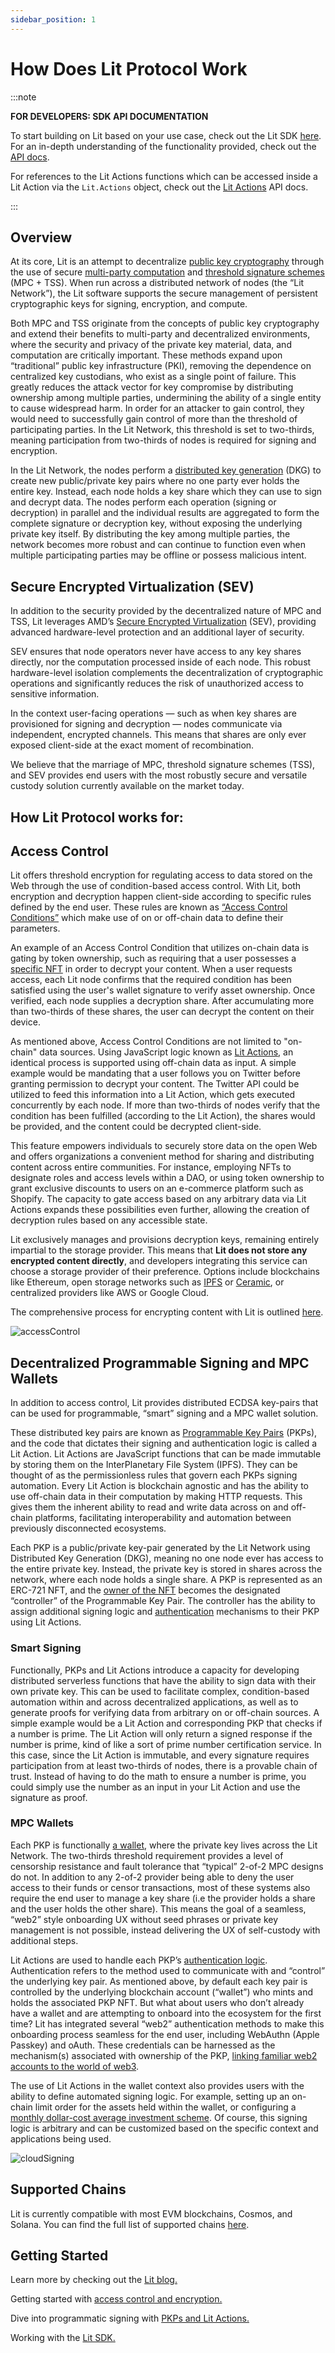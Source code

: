```yaml
---
sidebar_position: 1
---
```


# How Does Lit Protocol Work

:::note

**FOR DEVELOPERS: SDK API DOCUMENTATION**

To start building on Lit based on your use case, check out the Lit SDK [here](../../sdk/installation). For an in-depth understanding of the functionality provided, check out the [API docs](https://js-sdk.litprotocol.com/).

For references to the Lit Actions functions which can be accessed inside a Lit Action via the `Lit.Actions` object, check out the [Lit Actions](http://actions-docs.litprotocol.com/) API docs.

:::

## Overview

At its core, Lit is an attempt to decentralize [public key cryptography](https://www.cloudflare.com/learning/ssl/how-does-public-key-encryption-work/) through the use of secure [multi-party computation](https://en.wikipedia.org/wiki/Secure_multi-party_computation) and [threshold signature schemes](https://en.wikipedia.org/wiki/Threshold_cryptosystem) (MPC + TSS). When run across a distributed network of nodes (the “Lit Network”), the Lit software supports the secure management of persistent cryptographic keys for signing, encryption, and compute.

Both MPC and TSS originate from the concepts of public key cryptography and extend their benefits to multi-party and decentralized environments, where the security and privacy of the private key material, data, and computation are critically important. These methods expand upon “traditional” public key infrastructure (PKI), removing the dependence on centralized key custodians, who exist as a single point of failure. This greatly reduces the attack vector for key compromise by distributing ownership among multiple parties, undermining the ability of a single entity to cause widespread harm. In order for an attacker to gain control, they would need to successfully gain control of more than the threshold of participating parties. In the Lit Network, this threshold is set to two-thirds, meaning participation from two-thirds of nodes is required for signing and encryption.

In the Lit Network, the nodes perform a [distributed key generation](../resources/glossary#distributed-key-generation) (DKG) to create new public/private key pairs where no one party ever holds the entire key. Instead, each node holds a key share which they can use to sign and decrypt data. The nodes perform each operation (signing or decryption) in parallel and the individual results are aggregated to form the complete signature or decryption key, without exposing the underlying private key itself. By distributing the key among multiple parties, the network becomes more robust and can continue to function even when multiple participating parties may be offline or possess malicious intent.

## Secure Encrypted Virtualization (SEV)

In addition to the security provided by the decentralized nature of MPC and TSS, Lit leverages AMD’s [Secure Encrypted Virtualization](https://www.amd.com/system/files/TechDocs/SEV-SNP-strengthening-vm-isolation-with-integrity-protection-and-more.pdf) (SEV), providing advanced hardware-level protection and an additional layer of security.

SEV ensures that node operators never have access to any key shares directly, nor the computation processed inside of each node. This robust hardware-level isolation complements the decentralization of cryptographic operations and significantly reduces the risk of unauthorized access to sensitive information.

In the context user-facing operations — such as when key shares are provisioned for signing and decryption — nodes communicate via independent, encrypted channels. This means that shares are only ever exposed client-side at the exact moment of recombination.

We believe that the marriage of MPC, threshold signature schemes (TSS), and SEV provides end users with the most robustly secure and versatile custody solution currently available on the market today.

## How Lit Protocol works for:

## Access Control

Lit offers threshold encryption for regulating access to data stored on the Web through the use of condition-based access control. With Lit, both encryption and decryption happen client-side according to specific rules defined by the end user. These rules are known as [“Access Control Conditions”](../sdk/access-control/evm/basic-examples) which make use of on or off-chain data to define their parameters.

An example of an Access Control Condition that utilizes on-chain data is gating by token ownership, such as requiring that a user possesses a [specific NFT](../sdk/access-control/evm/basic-examples#must-posess-a-specific-erc721-token-nft) in order to decrypt your content. When a user requests access, each Lit node confirms that the required condition has been satisfied using the user's wallet signature to verify asset ownership. Once verified, each node supplies a decryption share. After accumulating more than two-thirds of these shares, the user can decrypt the content on their device.

As mentioned above, Access Control Conditions are not limited to "on-chain" data sources. Using JavaScript logic known as [Lit Actions](../sdk/access-control/condition-types/lit-action-conditions), an identical process is supported using off-chain data as input. A simple example would be mandating that a user follows you on Twitter before granting permission to decrypt your content. The Twitter API could be utilized to feed this information into a Lit Action, which gets executed concurrently by each node. If more than two-thirds of nodes verify that the condition has been fulfilled (according to the Lit Action), the shares would be provided, and the content could be decrypted client-side.

This feature empowers individuals to securely store data on the open Web and offers organizations a convenient method for sharing and distributing content across entire communities. For instance, employing NFTs to designate roles and access levels within a DAO, or using token ownership to grant exclusive discounts to users on an e-commerce platform such as Shopify. The capacity to gate access based on any arbitrary data via Lit Actions expands these possibilities even further, allowing the creation of decryption rules based on any accessible state.

Lit exclusively manages and provisions decryption keys, remaining entirely impartial to the storage provider. This means that **Lit does not store any encrypted content directly**, and developers integrating this service can choose a storage provider of their preference. Options include blockchains like Ethereum, open storage networks such as [IPFS](https://spark.litprotocol.com/encrypttoipfs/) or [Ceramic](https://github.com/LIT-Protocol/CeramicIntegration), or centralized providers like AWS or Google Cloud.

The comprehensive process for encrypting content with Lit is outlined [here](../sdk/access-control/encryption#high-level-overview).

![accessControl](/img/AccessControl.png)

## Decentralized Programmable Signing and MPC Wallets

In addition to access control, Lit provides distributed ECDSA key-pairs that can be used for programmable, “smart” signing and a MPC wallet solution.

These distributed key pairs are known as [Programmable Key Pairs](../sdk/wallets/intro) (PKPs), and the code that dictates their signing and authentication logic is called a Lit Action. Lit Actions are JavaScript functions that can be made immutable by storing them on the InterPlanetary File System (IPFS). They can be thought of as the permissionless rules that govern each PKPs signing automation. Every Lit Action is blockchain agnostic and has the ability to use off-chain data in their computation by making HTTP requests. This gives them the inherent ability to read and write data across on and off-chain platforms, facilitating interoperability and automation between previously disconnected ecosystems.

Each PKP is a public/private key-pair generated by the Lit Network using Distributed Key Generation (DKG), meaning no one node ever has access to the entire private key. Instead, the private key is stored in shares across the network, where each node holds a single share. A PKP is represented as an ERC-721 NFT, and the [owner of the NFT](../sdk/wallets/minting) becomes the designated “controller” of the Programmable Key Pair. The controller has the ability to assign additional signing logic and [authentication](../sdk/authentication/overview) mechanisms to their PKP using Lit Actions.

### Smart Signing

Functionally, PKPs and Lit Actions introduce a capacity for developing distributed serverless functions that have the ability to sign data with their own private key. This can be used to facilitate complex, condition-based automation within and across decentralized applications, as well as to generate proofs for verifying data from arbitrary on or off-chain sources. A simple example would be a Lit Action and corresponding PKP that checks if a number is prime. The Lit Action will only return a signed response if the number is prime, kind of like a sort of prime number certification service. In this case, since the Lit Action is immutable, and every signature requires participation from at least two-thirds of nodes, there is a provable chain of trust. Instead of having to do the math to ensure a number is prime, you could simply use the number as an input in your Lit Action and use the signature as proof.

### MPC Wallets

Each PKP is functionally [a wallet](../sdk/wallets/intro), where the private key lives across the Lit Network. The two-thirds threshold requirement provides a level of censorship resistance and fault tolerance that “typical” 2-of-2 MPC designs do not. In addition to any 2-of-2 provider being able to deny the user access to their funds or censor transactions, most of these systems also require the end user to manage a key share (i.e the provider holds a share and the user holds the other share). This means the goal of a seamless, “web2” style onboarding UX without seed phrases or private key management is not possible, instead delivering the UX of self-custody with additional steps.

Lit Actions are used to handle each PKP’s [authentication logic](https://spark.litprotocol.com/how-authentication-works-with-pkps/). Authentication refers to the method used to communicate with and “control” the underlying key pair. As mentioned above, by default each key pair is controlled by the underlying blockchain account (“wallet”) who mints and holds the associated PKP NFT. But what about users who don’t already have a wallet and are attempting to onboard into the ecosystem for the first time? Lit has integrated several “web2” authentication methods to make this onboarding process seamless for the end user, including WebAuthn (Apple Passkey) and oAuth. These credentials can be harnessed as the mechanism(s) associated with ownership of the PKP, [linking familiar web2 accounts to the world of web3](https://spark.litprotocol.com/wallet-abstraction-with-google-oauth/).

The use of Lit Actions in the wallet context also provides users with the ability to define automated signing logic. For example, setting up an on-chain limit order for the assets held within the wallet, or configuring a [monthly dollar-cost average investment scheme](https://spark.litprotocol.com/automated-portfolio-rebalancing-uniswap/). Of course, this signing logic is arbitrary and can be customized based on the specific context and applications being used.

![cloudSigning](/img/CloudSigning.png)

## Supported Chains

Lit is currently compatible with most EVM blockchains, Cosmos, and Solana. You can find the full list of supported chains [here](../resources/supported-chains).

## Getting Started

Learn more by checking out the [Lit blog.](https://spark.litprotocol.com/resources/)

Getting started with [access control and encryption.](../sdk/access-control/intro)

Dive into programmatic signing with [PKPs and Lit Actions.](../sdk/wallets/intro)

Working with the [Lit SDK.](../sdk/installation)
